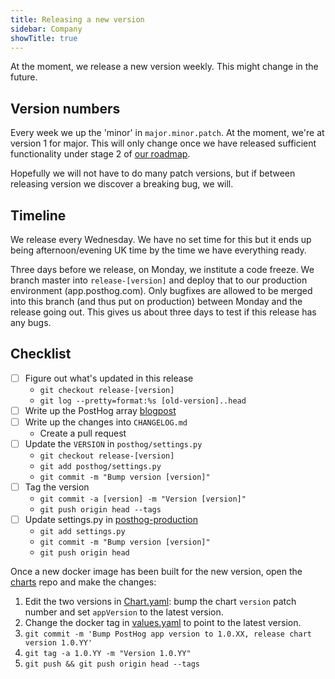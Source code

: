 ```yaml
---
title: Releasing a new version
sidebar: Company
showTitle: true
---
```


At the moment, we release a new version weekly. This might change in the future.

## Version numbers

Every week we up the 'minor' in `major.minor.patch`. At the moment, we're at version 1 for major. This will only change once we have released sufficient functionality under stage 2 of [our roadmap](roadmap).

Hopefully we will not have to do many patch versions, but if between releasing version we discover a breaking bug, we will.


## Timeline

We release every Wednesday. We have no set time for this but it ends up being afternoon/evening UK time by the time we have everything ready.

Three days before we release, on Monday, we institute a code freeze. We branch master into `release-[version]` and deploy that to our production environment (app.posthog.com).
Only bugfixes are allowed to be merged into this branch (and thus put on production) between Monday and the release going out. This gives us about three days to test if this release has any bugs.

## Checklist

- [ ] Figure out what's updated in this release
  - `git checkout release-[version]`
  - `git log --pretty=format:%s [old-version]..head`
- [ ] Write up the PostHog array [blogpost](posthog-array) 
- [ ] Write up the changes into `CHANGELOG.md`
  - Create a pull request
- [ ] Update the `VERSION` in `posthog/settings.py`
  - `git checkout release-[version]`
  - `git add posthog/settings.py`
  - `git commit -m "Bump version [version]"`
- [ ] Tag the version
  - `git commit -a [version] -m "Version [version]"`
  - `git push origin head --tags`
- [ ] Update settings.py in [posthog-production](http://github.com/posthog/posthog-production)
  - `git add settings.py`
  - `git commit -m "Bump version [version]"`
  - `git push origin head`

  
Once a new docker image has been built for the new version, open the [charts](https://github.com/PostHog/charts) repo and make the changes:

1. Edit the two versions in [Chart.yaml](https://github.com/PostHog/charts/blob/master/charts/posthog/Chart.yaml): bump the chart `version` patch number and set `appVersion` to the latest version.
2. Change the docker tag in [values.yaml](https://github.com/PostHog/charts/blob/master/charts/posthog/values.yaml#L6) to point to the latest version.
3. `git commit -m 'Bump PostHog app version to 1.0.XX, release chart version 1.0.YY'`
4. `git tag -a 1.0.YY -m "Version 1.0.YY"`
5. `git push && git push origin head --tags`
